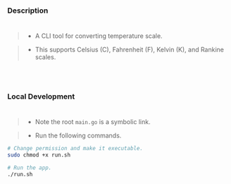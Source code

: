 ### Description
#
> - A CLI tool for converting temperature scale.

> - This supports Celsius (C), Fahrenheit (F), Kelvin (K), and Rankine scales.

<br />
<br />



### Local Development
#
> - Note the root `main.go` is a symbolic link.

> - Run the following commands.

```bash
# Change permission and make it executable.
sudo chmod +x run.sh

# Run the app.
./run.sh
```
